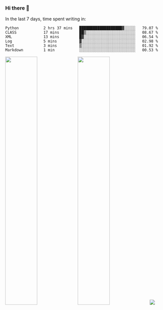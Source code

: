 ### Hi there 👋

In the last 7 days, time spent writing in:

<!--START_SECTION:waka-->

```text
Python           2 hrs 37 mins   ███████████████████▓░░░░░   79.07 %
CLASS            17 mins         ██▒░░░░░░░░░░░░░░░░░░░░░░   08.67 %
XML              13 mins         █▓░░░░░░░░░░░░░░░░░░░░░░░   06.54 %
Log              5 mins          ▓░░░░░░░░░░░░░░░░░░░░░░░░   02.98 %
Text             3 mins          ▒░░░░░░░░░░░░░░░░░░░░░░░░   01.92 %
Markdown         1 min           ░░░░░░░░░░░░░░░░░░░░░░░░░   00.53 %
```

<!--END_SECTION:waka-->

<img src="https://wakatime.com/share/@jimtje/5d0c92de-08f8-4a72-8f2f-6a9693d1e318.svg" width=45% height=45%> <img src="https://wakatime.com/share/@jimtje/501498ae-bda5-4da7-a89d-b40bcdd5556d.svg" width=45% height=45%>
![](https://hit.yhype.me/github/profile?user_id=43537315)
